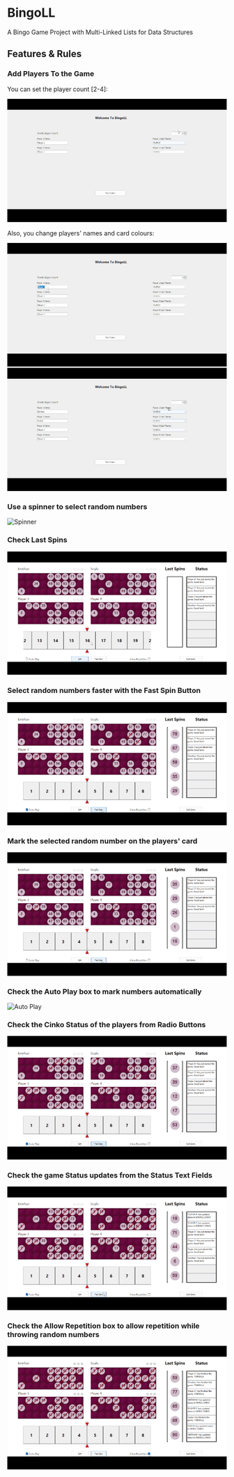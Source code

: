 # BingoLL
 A Bingo Game Project with Multi-Linked Lists for Data Structures


## Features & Rules

### Add Players To the Game
You can set the player count [2-4]:


![Add Players](images/addPlayer.gif)

Also, you change players' names and card colours:


![Set Player Info](images/editPlayerNames.gif)
![Set Player Info](images/selectCardColors.gif)

### Use a spinner to select random numbers
![Spinner](images/spinRulet.gif)

### Check Last Spins
![Last Spins](images/lastSpins.gif)

### Select random numbers faster with the Fast Spin Button
![fast spin](images/fastSpin.gif)

### Mark the selected random number on the players' card
![Mark Number](images/markCard.gif)

### Check the Auto Play box to mark numbers automatically
![Auto Play](images/autoPlay.gif)

### Check the Cinko Status of the players from Radio Buttons
![Cinko Status RB](images/checkCinko.gif)

### Check the game Status updates from the Status Text Fields
![Cinko Status Text](images/markCinko.gif)

### Check the Allow Repetition box to allow repetition while throwing random numbers
![Allow Repetition](images/allowRepetition.gif)

